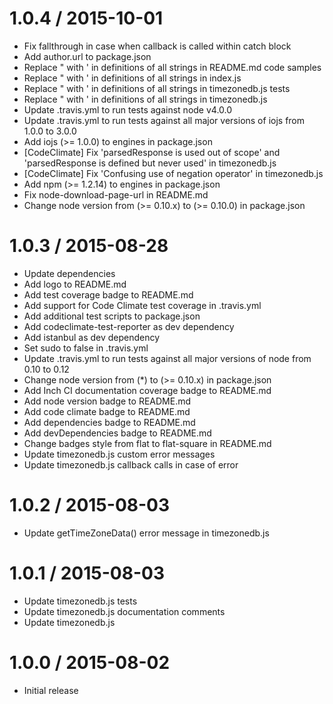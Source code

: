 1.0.4 / 2015-10-01
==================

* Fix fallthrough in case when callback is called within catch block
* Add author.url to package.json
* Replace " with ' in definitions of all strings in README.md code samples
* Replace " with ' in definitions of all strings in index.js
* Replace " with ' in definitions of all strings in timezonedb.js tests
* Replace " with ' in definitions of all strings in timezonedb.js
* Update .travis.yml to run tests against node v4.0.0
* Update .travis.yml to run tests against all major versions of iojs from 1.0.0 to 3.0.0
* Add iojs (>= 1.0.0) to engines in package.json
* [CodeClimate] Fix 'parsedResponse is used out of scope' and 'parsedResponse is defined but never used' in timezonedb.js
* [CodeClimate] Fix 'Confusing use of negation operator' in timezonedb.js
* Add npm (>= 1.2.14) to engines in package.json
* Fix node-download-page-url in README.md
* Change node version from (>= 0.10.x) to (>= 0.10.0) in package.json

1.0.3 / 2015-08-28
==================

* Update dependencies
* Add logo to README.md
* Add test coverage badge to README.md
* Add support for Code Climate test coverage in .travis.yml
* Add additional test scripts to package.json
* Add codeclimate-test-reporter as dev dependency
* Add istanbul as dev dependency
* Set sudo to false in .travis.yml
* Update .travis.yml to run tests against all major versions of node from 0.10 to 0.12
* Change node version from (*) to (>= 0.10.x) in package.json
* Add Inch CI documentation coverage badge to README.md
* Add node version badge to README.md
* Add code climate badge to README.md
* Add dependencies badge to README.md
* Add devDependencies badge to README.md
* Change badges style from flat to flat-square in README.md
* Update timezonedb.js custom error messages
* Update timezonedb.js callback calls in case of error

1.0.2 / 2015-08-03
==================

* Update getTimeZoneData() error message in timezonedb.js

1.0.1 / 2015-08-03
==================

* Update timezonedb.js tests
* Update timezonedb.js documentation comments
* Update timezonedb.js

1.0.0 / 2015-08-02
==================

* Initial release